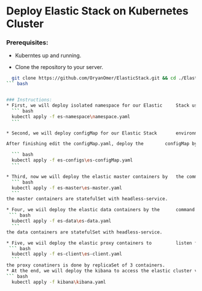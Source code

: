 # Deploy Elastic Stack on Kubernetes Cluster

### Prerequisites:
 * Kuberntes up and running.
 
 * Clone the repository to your server.
  ``` bash
    git clone https://github.com/OryanOmer/ElasticStack.git && cd ./ElasticStack/ElasticStack-Kubernetes
  ``` bash


### Instructions:
* First, we will deploy isolated namespace for our Elastic     Stack using the command:
    ``` bash
    kubectl apply -f es-namespace\namespace.yaml
    ```

* Second, we will deploy configMap for our Elastic Stack       environment (If you want to change params for the elastic,   for example, JVM OPS, Elastic data-path..etc) you can do     that there, but be careful and keep on alignment cross the   nodes.

  After finishing edit the configMap.yaml, deploy the        configMap by the command:

    ``` bash
    kubectl apply -f es-configs\es-configMap.yaml
    ```

* Third, now we will deploy the elastic master containers by   the command:
    ``` bash
    kubectl apply -f es-master\es-master.yaml
    ```
  the master containers are statefulSet with headless-service.

* Four, we wiil deploy the elastic data containers by the      command:
   ``` bash
    kubectl apply -f es-data\es-data.yaml
    ```
  the data containers are statefulSet with headless-service.

* Five, we wiil deploy the elastic proxy containers to         listen for client requests by the command:
   ``` bash
    kubectl apply -f es-client\es-client.yaml
    ```
  the proxy conatiners is done by replicaSet of 3 containers.
* At the end, we will deploy the kibana to access the elastic cluster via UI.
  ``` bash
    kubectl apply -f kibana\kibana.yaml
  ```
